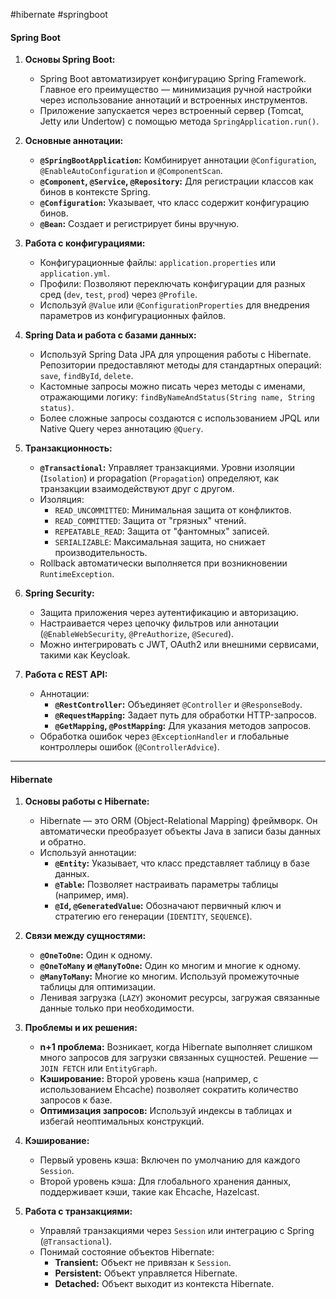 
#hibernate #springboot 
#### **Spring Boot**

1. **Основы Spring Boot:**
    
    - Spring Boot автоматизирует конфигурацию Spring Framework. Главное его преимущество — минимизация ручной настройки через использование аннотаций и встроенных инструментов.
    - Приложение запускается через встроенный сервер (Tomcat, Jetty или Undertow) с помощью метода `SpringApplication.run()`.
2. **Основные аннотации:**
    
    - **`@SpringBootApplication`:** Комбинирует аннотации `@Configuration`, `@EnableAutoConfiguration` и `@ComponentScan`.
    - **`@Component`, `@Service`, `@Repository`:** Для регистрации классов как бинов в контексте Spring.
    - **`@Configuration`:** Указывает, что класс содержит конфигурацию бинов.
    - **`@Bean`:** Создает и регистрирует бины вручную.
3. **Работа с конфигурациями:**
    
    - Конфигурационные файлы: `application.properties` или `application.yml`.
    - Профили: Позволяют переключать конфигурации для разных сред (`dev`, `test`, `prod`) через `@Profile`.
    - Используй `@Value` или `@ConfigurationProperties` для внедрения параметров из конфигурационных файлов.
4. **Spring Data и работа с базами данных:**
    
    - Используй Spring Data JPA для упрощения работы с Hibernate. Репозитории предоставляют методы для стандартных операций: `save`, `findById`, `delete`.
    - Кастомные запросы можно писать через методы с именами, отражающими логику: `findByNameAndStatus(String name, String status)`.
    - Более сложные запросы создаются с использованием JPQL или Native Query через аннотацию `@Query`.
5. **Транзакционность:**
    
    - **`@Transactional`:** Управляет транзакциями. Уровни изоляции (`Isolation`) и propagation (`Propagation`) определяют, как транзакции взаимодействуют друг с другом.
    - Изоляция:
        - `READ_UNCOMMITTED`: Минимальная защита от конфликтов.
        - `READ_COMMITTED`: Защита от "грязных" чтений.
        - `REPEATABLE_READ`: Защита от "фантомных" записей.
        - `SERIALIZABLE`: Максимальная защита, но снижает производительность.
    - Rollback автоматически выполняется при возникновении `RuntimeException`.
6. **Spring Security:**
    
    - Защита приложения через аутентификацию и авторизацию.
    - Настраивается через цепочку фильтров или аннотации (`@EnableWebSecurity`, `@PreAuthorize`, `@Secured`).
    - Можно интегрировать с JWT, OAuth2 или внешними сервисами, такими как Keycloak.
7. **Работа с REST API:**
    
    - Аннотации:
        - **`@RestController`:** Объединяет `@Controller` и `@ResponseBody`.
        - **`@RequestMapping`:** Задает путь для обработки HTTP-запросов.
        - **`@GetMapping`, `@PostMapping`:** Для указания методов запросов.
    - Обработка ошибок через `@ExceptionHandler` и глобальные контроллеры ошибок (`@ControllerAdvice`).

---

#### **Hibernate**

1. **Основы работы с Hibernate:**
    
    - Hibernate — это ORM (Object-Relational Mapping) фреймворк. Он автоматически преобразует объекты Java в записи базы данных и обратно.
    - Используй аннотации:
        - **`@Entity`:** Указывает, что класс представляет таблицу в базе данных.
        - **`@Table`:** Позволяет настраивать параметры таблицы (например, имя).
        - **`@Id`, `@GeneratedValue`:** Обозначают первичный ключ и стратегию его генерации (`IDENTITY`, `SEQUENCE`).
2. **Связи между сущностями:**
    
    - **`@OneToOne`:** Один к одному.
    - **`@OneToMany` и `@ManyToOne`:** Один ко многим и многие к одному.
    - **`@ManyToMany`:** Многие ко многим. Используй промежуточные таблицы для оптимизации.
    - Ленивая загрузка (`LAZY`) экономит ресурсы, загружая связанные данные только при необходимости.
3. **Проблемы и их решения:**
    
    - **n+1 проблема:** Возникает, когда Hibernate выполняет слишком много запросов для загрузки связанных сущностей. Решение — `JOIN FETCH` или `EntityGraph`.
    - **Кэширование:** Второй уровень кэша (например, с использованием Ehcache) позволяет сократить количество запросов к базе.
    - **Оптимизация запросов:** Используй индексы в таблицах и избегай неоптимальных конструкций.
4. **Кэширование:**
    
    - Первый уровень кэша: Включен по умолчанию для каждого `Session`.
    - Второй уровень кэша: Для глобального хранения данных, поддерживает кэши, такие как Ehcache, Hazelcast.
5. **Работа с транзакциями:**
    
    - Управляй транзакциями через `Session` или интеграцию с Spring (`@Transactional`).
    - Понимай состояние объектов Hibernate:
        - **Transient:** Объект не привязан к `Session`.
        - **Persistent:** Объект управляется Hibernate.
        - **Detached:** Объект выходит из контекста Hibernate.
